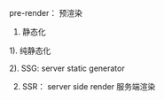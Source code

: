 pre-render： 预渲染

1. 静态化

1). 纯静态化

2). SSG: server static generator

2. SSR： server side render  服务端渲染